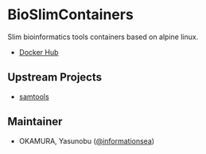BioSlimContainers
=================

Slim bioinformatics tools containers based on alpine linux.

* [Docker Hub](https://hub.docker.com/u/bioslimcontainers)

Upstream Projects
-----------------

* [samtools](https://www.htslib.org/)

Maintainer
----------

* OKAMURA, Yasunobu ([@informationsea](https://github.com/informationsea/))